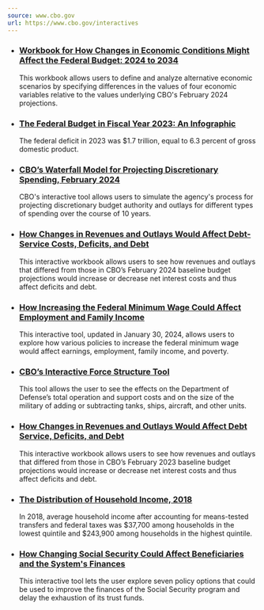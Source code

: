 ```yaml
---
source: www.cbo.gov
url: https://www.cbo.gov/interactives
---
```


-   ### [Workbook for How Changes in Economic Conditions Might Affect the Federal Budget: 2024 to 2034](https://www.cbo.gov/publication/60074)
    
    This workbook allows users to define and analyze alternative economic scenarios by specifying differences in the values of four economic variables relative to the values underlying CBO's February 2024 projections.
    
-   ### [The Federal Budget in Fiscal Year 2023: An Infographic](https://www.cbo.gov/publication/59727)
    
    The federal deficit in 2023 was $1.7 trillion, equal to 6.3 percent of gross domestic product.
    
-   ### [CBO’s Waterfall Model for Projecting Discretionary Spending, February 2024](https://www.cbo.gov/publication/60003)
    
    CBO's interactive tool allows users to simulate the agency's process for projecting discretionary budget authority and outlays for different types of spending over the course of 10 years.
    
-   ### [How Changes in Revenues and Outlays Would Affect Debt-Service Costs, Deficits, and Debt](https://www.cbo.gov/publication/59937)
    
    This interactive workbook allows users to see how revenues and outlays that differed from those in CBO’s February 2024 baseline budget projections would increase or decrease net interest costs and thus affect deficits and debt.
    
-   ### [How Increasing the Federal Minimum Wage Could Affect Employment and Family Income](https://www.cbo.gov/publication/55681)
    
    This interactive tool, updated in January 30, 2024, allows users to explore how various policies to increase the federal minimum wage would affect earnings, employment, family income, and poverty.
    
-   ### [CBO’s Interactive Force Structure Tool](https://www.cbo.gov/force-structure-tool)
    
    This tool allows the user to see the effects on the Department of Defense’s total operation and support costs and on the size of the military of adding or subtracting tanks, ships, aircraft, and other units.
    
-   ### [How Changes in Revenues and Outlays Would Affect Debt Service, Deficits, and Debt](https://www.cbo.gov/publication/57259)
    
    This interactive workbook allows users to see how revenues and outlays that differed from those in CBO’s February 2023 baseline budget projections would increase or decrease net interest costs and thus affect deficits and debt.
    
-   ### [The Distribution of Household Income, 2018](https://www.cbo.gov/publication/57061)
    
    In 2018, average household income after accounting for means-tested transfers and federal taxes was $37,700 among households in the lowest quintile and $243,900 among households in the highest quintile.
    
-   ### [How Changing Social Security Could Affect Beneficiaries and the System's Finances](https://www.cbo.gov/publication/54868)
    
    This interactive tool lets the user explore seven policy options that could be used to improve the finances of the Social Security program and delay the exhaustion of its trust funds.
